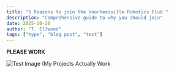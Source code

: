 ```yaml
---
title: "5 Reasons to join the Voorheesville Robotics Club "
description: "Comprehensive guide to why you should join"
date: 2025-10-20
author: "T. Ellwood"
tags: ["hype", "blog post", "test"]
---
```


**PLEASE WORK**

![Test Image (My Projects Actually Work]([image.jpg](https://randompicturegenerator.com/img/picture-generator/52e3d54a4855ae14f1dc8460962e33791c3ad6e04e507749742c78d6944cc3_640.jpg))
